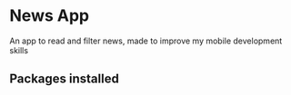 # News App

An app to read and filter news, made to improve my mobile development skills

## Packages installed


